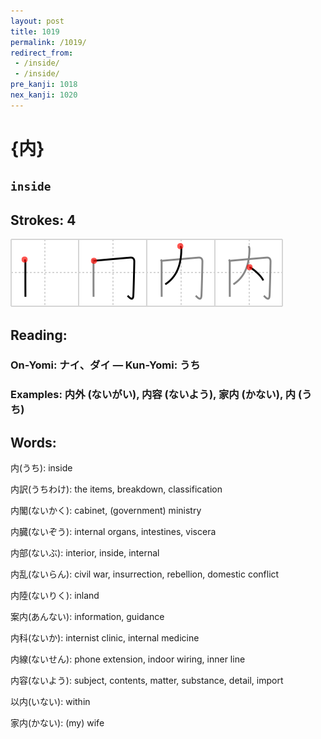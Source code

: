 ```yaml
---
layout: post
title: 1019
permalink: /1019/
redirect_from:
 - /inside/
 - /inside/
pre_kanji: 1018
nex_kanji: 1020
---
```


# {内}

## `inside`

## Strokes: 4

<div class="stroke"><img src="../images/E58685.png" /></div>

## Reading:

### On-Yomi: ナイ、ダイ &mdash; Kun-Yomi: うち

### Examples: 内外 (ないがい), 内容 (ないよう), 家内 (かない), 内 (うち)

## Words:

内(うち): inside

内訳(うちわけ): the items, breakdown, classification

内閣(ないかく): cabinet, (government) ministry

内臓(ないぞう): internal organs, intestines, viscera

内部(ないぶ): interior, inside, internal

内乱(ないらん): civil war, insurrection, rebellion, domestic conflict

内陸(ないりく): inland

案内(あんない): information, guidance

内科(ないか): internist clinic, internal medicine

内線(ないせん): phone extension, indoor wiring, inner line

内容(ないよう): subject, contents, matter, substance, detail, import

以内(いない): within

家内(かない): (my) wife
